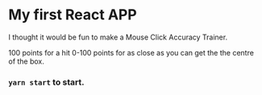 # My first React APP

I thought it would be fun to make a Mouse Click Accuracy Trainer.

100 points for a hit 0-100 points for as close as you can get the the centre of the box.

### `yarn start` to start.


